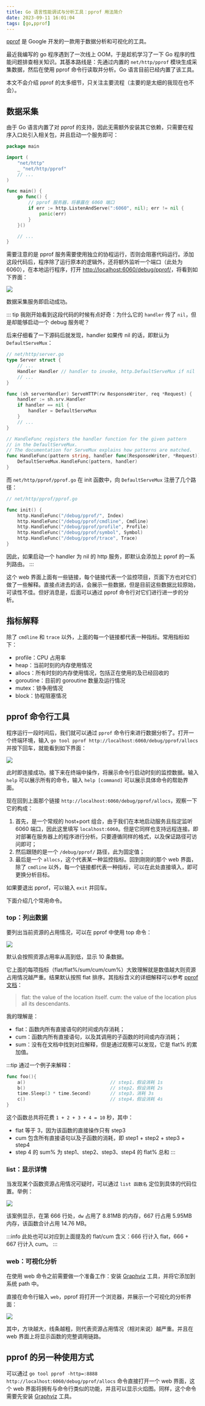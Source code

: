 ```yaml
---
title: Go 语言性能调试与分析工具：pprof 用法简介
date: 2023-09-11 16:01:04
tags: [go,pprof]
---
```


[pprof](https://github.com/google/pprof) 是 Google 开发的一款用于数据分析和可视化的工具。

最近我编写的 go 程序遇到了一次线上 OOM，于是趁机学习了一下 Go 程序的性能问题排查相关知识。其基本路线是：先通过内置的 `net/http/pprof` 模块生成采集数据，然后在使用 pprof 命令行读取并分析。Go 语言目前已经内置了该工具。

本文不会介绍 pprof 的太多细节，只关注主要流程（主要的是太细的我现在也不会）。

<!-- more -->

## 数据采集

由于 Go 语言内置了对 pprof 的支持，因此无需额外安装其它依赖，只需要在程序入口处引入相关包，并且启动一个服务即可：

```go
package main

import (
    "net/http"
    _ "net/http/pprof"
    // ...
)

func main() {
    go func() {
        // pprof 服务器，将暴露在 6060 端口
        if err := http.ListenAndServe(":6060", nil); err != nil {
            panic(err)
        }
    }()

    // ...
}
```

需要注意的是 pprof 服务需要使用独立的协程运行，否则会阻塞代码运行。添加这段代码后，程序除了运行原本的逻辑外，还将额外监听一个端口（此处为 6060），在本地运行程序，打开 [http://localhost:6060/debug/pprof/](http://localhost:6060/debug/pprof/)，将看到如下界面：

![](f03c5ccb2076423c9ae6ba75aa6f4747.png)

数据采集服务即启动成功。

::: tip
我刚开始看到这段代码的时候有点好奇：为什么它的 `handler` 传了 `nil`，但是却能够启动一个 debug 服务呢？

后来仔细看了一下源码后就发现，handler 如果传 nil 的话，即默认为 `DefaultServeMux`：

```go
// net/http/server.go
type Server struct {
    // ...
    Handler Handler // handler to invoke, http.DefaultServeMux if nil
    // ...
}

func (sh serverHandler) ServeHTTP(rw ResponseWriter, req *Request) {
    handler := sh.srv.Handler
    if handler == nil {
        handler = DefaultServeMux
    }
    // ...
}

// HandleFunc registers the handler function for the given pattern
// in the DefaultServeMux.
// The documentation for ServeMux explains how patterns are matched.
func HandleFunc(pattern string, handler func(ResponseWriter, *Request)) {
    DefaultServeMux.HandleFunc(pattern, handler)
}
```

而 `net/http/pprof/pprof.go` 在 init 函数中，向 `DefaultServeMux` 注册了几个路径：

```go
// net/http/pprof/pprof.go

func init() {
    http.HandleFunc("/debug/pprof/", Index)
    http.HandleFunc("/debug/pprof/cmdline", Cmdline)
    http.HandleFunc("/debug/pprof/profile", Profile)
    http.HandleFunc("/debug/pprof/symbol", Symbol)
    http.HandleFunc("/debug/pprof/trace", Trace)
}
```

因此，如果启动一个 handler 为 nil 的 http 服务，即默认会添加上 pprof 的一系列路由。
:::


这个 web 界面上面有一些链接，每个链接代表一个监控项目，页面下方也对它们做了一些解释。直接点进去的话，会展示一些数据，但是目前这些数据比较原始，可读性不佳。但好消息是，后面可以通过 pprof 命令行对它们进行进一步的分析。

## 指标解释

除了 `cmdline` 和 `trace` 以外，上面的每一个链接都代表一种指标。常用指标如下：

* profile：CPU 占用率
* heap：当前时刻的内存使用情况
* allocs：所有时刻的内存使用情况，包括正在使用的及已经回收的
* goroutine：目前的 goroutine 数量及运行情况
* mutex：锁争用情况
* block：协程阻塞情况

## pprof 命令行工具

程序运行一段时间后，我们就可以通过 `pprof` 命令行来进行数据分析了。打开一个终端环境，输入 `go tool pprof http://localhost:6060/debug/pprof/allocs` 并按下回车，就能看到如下界面：

![](ab39c95412bb488f8878c13a72a2ae84.png)

此时即连接成功。接下来在终端中操作，将展示命令行启动时刻的监控数据。输入 `help` 可以展示所有的命令，输入 `help [command]` 可以展示具体命令的帮助界面。

现在回到上面那个链接 `http://localhost:6060/debug/pprof/allocs`，观察一下它的构成：

1. 首先，是一个常规的 host+port 组合，由于我们在本地启动服务且指定监听 6060 端口，因此这里填写 `localhost:6060`。但是它同样也支持远程连接。即对部署在服务器上的程序进行分析。只要遵循同样的格式，以及保证路径可访问即可；
2. 然后跟随的是一个 `/debug/pprof/` 路径，此为固定值；
3. 最后是一个 `allocs`，这个代表某一种监控指标。回到刚刚的那个 web 界面，除了 `cmdline` 以外，每一个链接都代表一种指标，可以在此处直接填入，即可更换分析目标。

如果要退出 pprof，可以输入 `exit` 并回车。

下面介绍几个常用命令。

### top：列出数据

要列出当前资源的占用情况，可以在 pprof 中使用 top 命令：

![](b3732fa081ba444c815af0f4d7992ce8.png)

默认会按照资源占用率从高到低，显示 10 条数据。

它上面的每项指标（flat/flat%/sum/cum/cum%）大致理解就是数值越大则资源占用情况越严重。结果默认按照 flat 排序。其指标含义的详细解释可以参考 [pprof 文档](https://github.com/google/pprof/blob/main/doc/README.md)：

> flat: the value of the location itself.
> cum: the value of the location plus all its descendants.

我的理解是：

* flat：函数内所有直接语句的时间或内存消耗；
* cum：函数内所有直接语句，以及其调用的子函数的时间或内存消耗；
* sum：没有在文档中找到对应解释，但是通过观察可以发现，它是 flat% 的累加值。

:::tip
通过一个例子来解释：

```go
func foo(){
    a()                               // step1，假设消耗 1s
    b()                               // step2，假设消耗 2s
    time.Sleep(3 * time.Second)       // step3，消耗 3s
    c()                               // step4，假设消耗 4s
}
```

这个函数总共将花费 `1 + 2 + 3 + 4 = 10` 秒，其中：

* flat 等于 3，因为该函数的直接操作只有 step3
* cum 包含所有直接语句以及子函数的消耗，即 step1 + step2 + step3 + step4
* step 4 的 sum% 为 step1、step2、step3、step4 的 flat% 总和
:::

### list：显示详情

当发现某个函数资源占用情况可疑时，可以通过 `list 函数名` 定位到具体的代码位置。举例：

![](011d3b578be449a796e550d80e9e364f.png)

该案例显示，在第 666 行处，`dw` 占用了 8.81MB 的内存，667 行占用 5.95MB 内存，该函数合计占用 14.76 MB。

:::info
此处也可以对应到上面提及的 flat/cum 含义：666 行计入 flat，666 + 667 行计入 cum。
:::

### web：可视化分析

在使用 web 命令之前需要做一个准备工作：安装 [Graphviz](https://graphviz.gitlab.io/download/) 工具，并将它添加到系统 path 中。

直接在命令行输入 `web`，pprof 将打开一个浏览器，并展示一个可视化的分析界面：

![](3ab1a1946c2949c982d6a645c4cf0f95.png)

其中，方块越大，线条越粗，则代表资源占用情况（相对来说）越严重。并且在 web 界面上将显示函数的完整调用链路。

## pprof 的另一种使用方式

可以通过 `go tool pprof -http=:8888 http://localhost:6060/debug/pprof/allocs` 命令直接打开一个 web 界面，这个 web 界面将拥有与命令行类似的功能，并且可以显示火焰图。同样，这个命令需要先安装 [Graphviz](https://graphviz.gitlab.io/download/) 工具。


